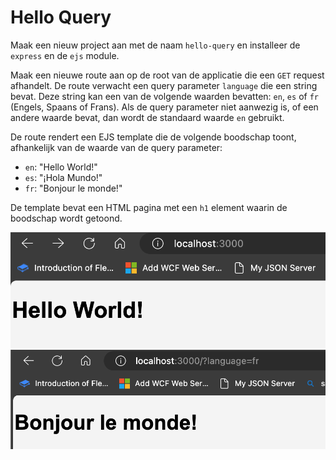 # Hello Query

Maak een nieuw project aan met de naam `hello-query` en installeer de `express` en de `ejs` module.

Maak een nieuwe route aan op de root van de applicatie die een `GET` request afhandelt. De route verwacht een query parameter `language` die een string bevat. Deze string kan een van de volgende waarden bevatten: `en`, `es` of `fr` (Engels, Spaans of Frans). Als de query parameter niet aanwezig is, of een andere waarde bevat, dan wordt de standaard waarde `en` gebruikt.

De route rendert een EJS template die de volgende boodschap toont, afhankelijk van de waarde van de query parameter:

* `en`: "Hello World!"
* `es`: "¡Hola Mundo!"
* `fr`: "Bonjour le monde!"

De template bevat een HTML pagina met een `h1` element waarin de boodschap wordt getoond.

![/?language=en](helloworld.png) ![/?language=fr](bonjour.png)
